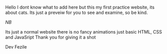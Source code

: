 Hello I dont know what to add here but this my first practice website, its about cats.
Its just a preveiw for you to see and examine, so be kind.

*NB*

Its just a normal website there is no fancy animations just basic HTML, CSS and JavaSript
Thank you for giving it a shot

Dev
Fezile
